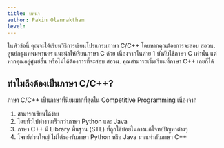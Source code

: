 ```yaml
---
title: บทนำ
author: Pakin Olanraktham
level:
---
```


ในหัวข้อนี้ คุณจะได้เรียนวิธีการเขียนโปรแกรมภาษา C/C++ โดยหากคุณต้องการจะสอบ สอวน. ศูนย์กรุงเทพมหานคร แนะนำให้เรียนภาษา C ด้วย เนื่องจากในค่าย 1 บังคับใช้ภาษา C เท่านั้น แต่หากคุณอยู๋ศูนย์อื่น หรือไม่ได้ต้องการที่จะสอบ สอวน. คุณสามารถเริ่มเรียนที่ภาษา C++ เลยก็ได้

## ทำไมถึงต้องเป็นภาษา C/C++?

ภาษา C/C++ เป็นภาษาที่นิยมมากที่สุดใน Competitive Programming เนื่องจาก

1. สามารถเขียนได้ง่าย
2. โดยทั่วไปทำงานเร็วกว่าภาษา Python และ Java
3. ภาษา C++ มี Library พื้นฐาน (STL) ที่ถูกใช้บ่อยในการแก้โจทย์ปัญหาต่างๆ
4. โจทย์ส่วนใหญ่ ไม่ได้รองรับภาษา Python หรือ Java มากเท่ากับภาษา C++
